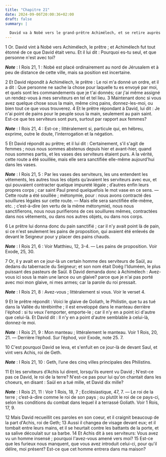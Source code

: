 ```yaml
---
title: "Chapitre 21"
date: 2024-09-06T20:00:36+02:00
draft: false
summary: |
  
  David va à Nobé vers le grand-prêtre Achimélech, et se retire auprès d’Achis, roi de Geth.
---
```



1 Or. David vint à Nobé vers Achimélech, le prêtre ; et Achimélech fut tout étonné de ce que David était venu. Et il lui dit : Pourquoi es-tu seul, et que personne n'est avec toi?

***Note*** :  I Rois 21, 1 : Nobé est placé ordinairement au nord de Jérusalem et à peu de distance de cette ville, mais sa position est incertaine.


2 Et David répondit à Achimélech, le prêtre : Le roi m'a donné un ordre, et il a dit : Que personne ne sache la chose pour laquelle tu es envoyé par moi, et quels sont les commandements que je t'ai donnés; car j'ai même assigné un rendez-vous à mes serviteurs en tel et tel lieu. 3 Maintenant donc si vous avez quelque chose sous la main, même cinq pains, donnez-les-moi, ou bien tout ce que vous trouverez. 4 Et le prêtre répondant à David, lui dit : Je n'ai point de pains pour le peuple sous la main, seulement au pain saint. Est-ce que tes serviteurs sont purs, surtout par rapport aux femmes?

***Note*** :  I Rois 21, 4 : Est-ce ; littéralement si, particule qui, en hébreu, exprime, outre le doute, l’interrogation et la négation.

5 Et David répondit au prêtre; et il lui dit : Certainement, s'il s'agit de femmes ; nous nous sommes abstenus depuis hier et avant-hier, quand nous sommes partis, et les vases des serviteurs étaient purs. A la vérité, cette route a été souillée, mais elle sera sanctifiée elle-même aujourd'hui dans les vases.

***Note*** :  I Rois 21, 5 : Par les vases des serviteurs, les uns entendent les vêtements, les autres tous les objets qu’avaient les serviteurs avec eux, et qui pouvaient contracter quelque impureté légale ; d’autres enfin leurs propres corps ; car saint Paul prend quelquefois le mot vase en ce sens. ― Cette route a été souillée ; métonymie, pour : nous avons contracté des souillures légales sur cette route. ― Mais elle sera sanctifiée elle-même, etc. ; c’est-à-dire (en vertu de la même métonymie), nous nous sanctifierons, nous nous purifierons de ces souillures mêmes, contractées dans nos vêtements, ou dans nos autres objets, ou dans nos corps.

6 Le prêtre lui donna donc du pain sanctifié ; car il n'y avait point là de pain, si ce n'est seulement les pains de proposition, qui avaient été enlevés de devant le Seigneur pour y placer des pains chauds.

***Note*** :  I Rois 21, 6 : Voir Matthieu, 12, 3-4. ― Les pains de proposition. Voir Exode, 25, 30.

7 Or, il y avait en ce jour-là un certain homme des serviteurs de Saül, au dedans du tabernacle du Seigneur; et son nom était Doëg l'Iduméen, le plus puissant des pasteurs de Saül. 8 David demanda donc à Achimélech : Avez-vous ici sous la main une lance ou un glaive? parce que je n'ai pas porté avec moi mon glaive, ni mes armes; car la parole du roi pressait.

***Note*** :  I Rois 21, 8 : Avez-vous ; littéralement si vous. Voir le verset 4.


9 Et le prêtre répondit : Voici le glaive de Goliath, le Philistin, que tu as tué dans la Vallée du térébinthe ; il est enveloppé dans le manteau derrière l'éphod : si tu veux l'emporter, emporte-le ; car il n'y en a point ici d'autre que celui-là. Et David dit : Il n'y en a point d'autre semblable à celui-là, donnez-le moi.

***Note*** :  I Rois 21, 9 : Mon manteau ; littéralement le manteau. Voir 1 Rois, 20, 21. ― Derrière l’éphod. Sur l’éphod, voir Exode, note 25. 7.

10 C'est pourquoi David se leva, et s'enfuit en ce jour-là de devant Saul, et vint vers Achis, roi de Geth.

***Note*** :  I Rois 21, 10 : Geth, l’une des cinq villes principales des Philistins.


11 Et les serviteurs d'Achis lui dirent, lorsqu'ils eurent vu David ; N'est-ce pas ce David, le roi de la terre? N'est-ce pas pour lui qu'on chantait dans les choeurs, en disant : Saül en a tué mille, et David dix mille?

***Note*** :  I Rois 21, 11 : Voir 1 Rois, 18, 7 ; Ecclésiastique, 47, 7. ― Le roi de la terre ; c’est-à-dire comme le roi de son pays ; ou plutôt le roi de ce pays-ci, selon les conditions du combat dans lequel il a terrassé Goliath. Voir 1 Rois, 17, 9.

12 Mais David recueillit ces paroles en son coeur, et il craignit beaucoup de la part d'Achis, roi de Geth; 13 Aussi il changea de visage devant eux; et il tombait entre leurs mains, et il se heurtait contre les battants de la porte, et sa salive découlait sur sa barbe. 14 Et Achis dit à ses serviteurs: Vous avez vu un homme insensé ; pourquoi l'avez-vous amené vers moi? 15 Est-ce que les furieux nous manquent, que vous avez introduit celui-ci, pour qu'il délire, moi présent? Est-ce que cet homme entrera dans ma maison?

